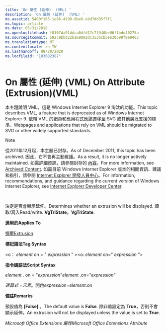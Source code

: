 ```yaml
---
title: 'On 屬性 (延伸)  (VML) '
description: 'On 屬性 (延伸)  (VML) '
ms.assetid: 5400f165-1e86-4198-8be6-ebd7dd95f7f1
ms.topic: article
ms.date: 05/31/2018
ms.openlocfilehash: f0107da91ddca0dfd17c7f940be06f1bde40275a
ms.sourcegitcommit: 592c9bbd22ba69802dc353bcb5eb30699f9e9403
ms.translationtype: MT
ms.contentlocale: zh-TW
ms.lasthandoff: 08/20/2020
ms.locfileid: "103682387"
---
```

# <a name="on-attribute-extrusionvml"></a><span data-ttu-id="83c34-103">On 屬性 (延伸)  (VML) </span><span class="sxs-lookup"><span data-stu-id="83c34-103">On Attribute (Extrusion)(VML)</span></span>

<span data-ttu-id="83c34-104">本主題說明 VML，這是 Windows Internet Explorer 9 淘汰的功能。</span><span class="sxs-lookup"><span data-stu-id="83c34-104">This topic describes VML, a feature that is deprecated as of Windows Internet Explorer 9.</span></span> <span data-ttu-id="83c34-105">依賴 VML 的網頁和應用程式應該遷移至 SVG 或其他廣泛支援的標準。</span><span class="sxs-lookup"><span data-stu-id="83c34-105">Webpages and applications that rely on VML should be migrated to SVG or other widely supported standards.</span></span>

> [!Note]  
> <span data-ttu-id="83c34-106">從2011年12月起，本主題已封存。</span><span class="sxs-lookup"><span data-stu-id="83c34-106">As of December 2011, this topic has been archived.</span></span> <span data-ttu-id="83c34-107">因此，它不會再主動維護。</span><span class="sxs-lookup"><span data-stu-id="83c34-107">As a result, it is no longer actively maintained.</span></span> <span data-ttu-id="83c34-108">如需詳細資訊，請參閱封存的 [內容](/previous-versions/windows/internet-explorer/ie-developer/)。</span><span class="sxs-lookup"><span data-stu-id="83c34-108">For more information, see [Archived Content](/previous-versions/windows/internet-explorer/ie-developer/).</span></span> <span data-ttu-id="83c34-109">如需目前 Windows Internet Explorer 版本的相關資訊、建議和指引，請參閱 [Internet Explorer 開發人員中心](https://msdn.microsoft.com/ie/)。</span><span class="sxs-lookup"><span data-stu-id="83c34-109">For information, recommendations, and guidance regarding the current version of Windows Internet Explorer, see [Internet Explorer Developer Center](https://msdn.microsoft.com/ie/).</span></span>

 

<span data-ttu-id="83c34-110">決定是否會顯示延伸。</span><span class="sxs-lookup"><span data-stu-id="83c34-110">Determines whether an extrusion will be displayed.</span></span> <span data-ttu-id="83c34-111">讀取/寫入</span><span class="sxs-lookup"><span data-stu-id="83c34-111">Read/write.</span></span> <span data-ttu-id="83c34-112">**VgTriState**。</span><span class="sxs-lookup"><span data-stu-id="83c34-112">**VgTriState**.</span></span>

<span data-ttu-id="83c34-113">**適用於**</span><span class="sxs-lookup"><span data-stu-id="83c34-113">**Applies To**</span></span>

[<span data-ttu-id="83c34-114">擠壓</span><span class="sxs-lookup"><span data-stu-id="83c34-114">Extrusion</span></span>](msdn-online-vml-extrusion-element.md)

<span data-ttu-id="83c34-115">**標記語法**</span><span class="sxs-lookup"><span data-stu-id="83c34-115">**Tag Syntax**</span></span>

<span data-ttu-id="83c34-116"><o： *element* on = " *expression* " ></span><span class="sxs-lookup"><span data-stu-id="83c34-116"><o: *element* on=" *expression* "></span></span>

<span data-ttu-id="83c34-117">**指令碼語法**</span><span class="sxs-lookup"><span data-stu-id="83c34-117">**Script Syntax**</span></span>

<span data-ttu-id="83c34-118">*element* . on = "*expression*"</span><span class="sxs-lookup"><span data-stu-id="83c34-118">*element* .on="*expression*"</span></span>

<span data-ttu-id="83c34-119">*運算式* =*元素*。開啟</span><span class="sxs-lookup"><span data-stu-id="83c34-119">*expression*=*element*.on</span></span>

<span data-ttu-id="83c34-120">**備註**</span><span class="sxs-lookup"><span data-stu-id="83c34-120">**Remarks**</span></span>

<span data-ttu-id="83c34-121">預設值為 **[False]** 。</span><span class="sxs-lookup"><span data-stu-id="83c34-121">The default value is **False**.</span></span> <span data-ttu-id="83c34-122">除非值設定為 **True**，否則不會顯示延伸。</span><span class="sxs-lookup"><span data-stu-id="83c34-122">An extrusion will not be displayed unless the value is set to **True**.</span></span>

<span data-ttu-id="83c34-123">*Microsoft Office Extensions 屬性*</span><span class="sxs-lookup"><span data-stu-id="83c34-123">*Microsoft Office Extensions Attribute*</span></span>

 

 